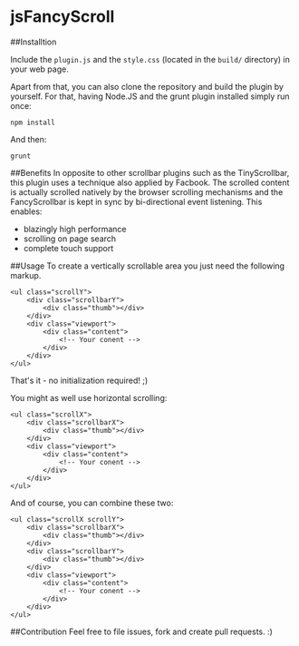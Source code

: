 jsFancyScroll
=============

##Installtion

Include the `plugin.js` and the `style.css` (located in the `build/` directory) in your web page.

Apart from that, you can also clone the repository and build the plugin by yourself. For that, having Node.JS and the grunt plugin installed simply run once:
```
npm install
```
And then:
```
grunt
```

##Benefits
In opposite to other scrollbar plugins such as the TinyScrollbar, this plugin uses a technique also applied by Facbook. The scrolled content is actually scrolled natively by the browser scrolling mechanisms and the FancyScrollbar is kept in sync by bi-directional event listening.
This enables:
 - blazingly high performance
 - scrolling on page search
 - complete touch support

##Usage
To create a vertically scrollable area you just need the following markup.
```
<ul class="scrollY">
    <div class="scrollbarY">
		<div class="thumb"></div>
	</div>
	<div class="viewport">
		<div class="content">
            <!-- Your conent -->
        </div>
	</div>
</ul>
```
That's it - no initialization required! ;)

You might as well use horizontal scrolling:

```
<ul class="scrollX">
    <div class="scrollbarX">
    	<div class="thumb"></div>
	</div>
	<div class="viewport">
		<div class="content">
            <!-- Your conent -->
        </div>
	</div>
</ul>
```

And of course, you can combine these two:

```
<ul class="scrollX scrollY">
    <div class="scrollbarX">
        <div class="thumb"></div>
    </div>
    <div class="scrollbarY">
        <div class="thumb"></div>
    </div>
	<div class="viewport">
		<div class="content">
            <!-- Your conent -->
        </div>
	</div>
</ul>
```

##Contribution
Feel free to file issues, fork and create pull requests. :)

